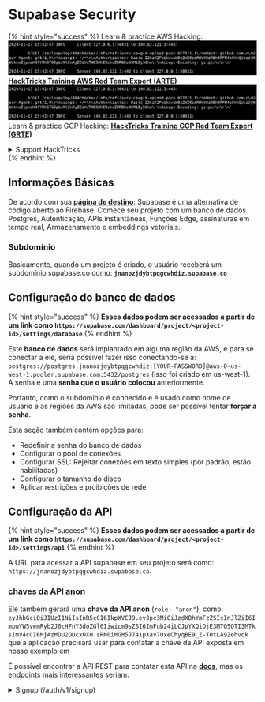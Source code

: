 # Supabase Security

{% hint style="success" %}
Learn & practice AWS Hacking:<img src="../.gitbook/assets/image (1).png" alt="" data-size="line">[**HackTricks Training AWS Red Team Expert (ARTE)**](https://training.hacktricks.xyz/courses/arte)<img src="../.gitbook/assets/image (1).png" alt="" data-size="line">\
Learn & practice GCP Hacking: <img src="../.gitbook/assets/image (2).png" alt="" data-size="line">[**HackTricks Training GCP Red Team Expert (GRTE)**<img src="../.gitbook/assets/image (2).png" alt="" data-size="line">](https://training.hacktricks.xyz/courses/grte)

<details>

<summary>Support HackTricks</summary>

* Check the [**subscription plans**](https://github.com/sponsors/carlospolop)!
* **Join the** 💬 [**Discord group**](https://discord.gg/hRep4RUj7f) or the [**telegram group**](https://t.me/peass) or **follow** us on **Twitter** 🐦 [**@hacktricks\_live**](https://twitter.com/hacktricks\_live)**.**
* **Share hacking tricks by submitting PRs to the** [**HackTricks**](https://github.com/carlospolop/hacktricks) and [**HackTricks Cloud**](https://github.com/carlospolop/hacktricks-cloud) github repos.

</details>
{% endhint %}

## Informações Básicas

De acordo com sua [**página de destino**](https://supabase.com/): Supabase é uma alternativa de código aberto ao Firebase. Comece seu projeto com um banco de dados Postgres, Autenticação, APIs instantâneas, Funções Edge, assinaturas em tempo real, Armazenamento e embeddings vetoriais.

### Subdomínio

Basicamente, quando um projeto é criado, o usuário receberá um subdomínio supabase.co como: **`jnanozjdybtpqgcwhdiz.supabase.co`**

## **Configuração do banco de dados**

{% hint style="success" %}
**Esses dados podem ser acessados a partir de um link como `https://supabase.com/dashboard/project/<project-id>/settings/database`**
{% endhint %}

Este **banco de dados** será implantado em alguma região da AWS, e para se conectar a ele, seria possível fazer isso conectando-se a: `postgres://postgres.jnanozjdybtpqgcwhdiz:[YOUR-PASSWORD]@aws-0-us-west-1.pooler.supabase.com:5432/postgres` (isso foi criado em us-west-1).\
A senha é uma **senha que o usuário colocou** anteriormente.

Portanto, como o subdomínio é conhecido e é usado como nome de usuário e as regiões da AWS são limitadas, pode ser possível tentar **forçar a senha**.

Esta seção também contém opções para:

* Redefinir a senha do banco de dados
* Configurar o pool de conexões
* Configurar SSL: Rejeitar conexões em texto simples (por padrão, estão habilitadas)
* Configurar o tamanho do disco
* Aplicar restrições e proibições de rede

## Configuração da API

{% hint style="success" %}
**Esses dados podem ser acessados a partir de um link como `https://supabase.com/dashboard/project/<project-id>/settings/api`**
{% endhint %}

A URL para acessar a API supabase em seu projeto será como: `https://jnanozjdybtpqgcwhdiz.supabase.co`.

### chaves da API anon

Ele também gerará uma **chave da API anon** (`role: "anon"`), como: `eyJhbGciOiJIUzI1NiIsInR5cCI6IkpXVCJ9.eyJpc3MiOiJzdXBhYmFzZSIsInJlZiI6ImpuYW5vemRyb2J0cHFnY3doZGl6Iiwicm9sZSI6ImFub24iLCJpYXQiOjE3MTQ5OTI3MTksImV4cCI6MjAzMDU2ODcxOX0.sRN0iMGM5J741pXav7UxeChyqBE9_Z-T0tLA9Zehvqk` que a aplicação precisará usar para contatar a chave da API exposta em nosso exemplo em

É possível encontrar a API REST para contatar esta API na [**docs**](https://supabase.com/docs/reference/self-hosting-auth/returns-the-configuration-settings-for-the-gotrue-server), mas os endpoints mais interessantes seriam:

<details>

<summary>Signup (/auth/v1/signup)</summary>
```
POST /auth/v1/signup HTTP/2
Host: id.io.net
Content-Length: 90
X-Client-Info: supabase-js-web/2.39.2
Sec-Ch-Ua: "Not-A.Brand";v="99", "Chromium";v="124"
Sec-Ch-Ua-Mobile: ?0
Authorization: Bearer eyJhbGciOiJIUzI1NiIsInR5cCI6IkpXVCJ9.eyJpc3MiOiJzdXBhYmFzZSIsInJlZiI6ImpuYW5vemRyb2J0cHFnY3doZGl6Iiwicm9sZSI6ImFub24iLCJpYXQiOjE3MTQ5OTI3MTksImV4cCI6MjAzMDU2ODcxOX0.sRN0iMGM5J741pXav7UxeChyqBE9_Z-T0tLA9Zehvqk
User-Agent: Mozilla/5.0 (Windows NT 10.0; Win64; x64) AppleWebKit/537.36 (KHTML, like Gecko) Chrome/124.0.6367.60 Safari/537.36
Content-Type: application/json;charset=UTF-8
Apikey: eyJhbGciOiJIUzI1NiIsInR5cCI6IkpXVCJ9.eyJpc3MiOiJzdXBhYmFzZSIsInJlZiI6ImpuYW5vemRyb2J0cHFnY3doZGl6Iiwicm9sZSI6ImFub24iLCJpYXQiOjE3MTQ5OTI3MTksImV4cCI6MjAzMDU2ODcxOX0.sRN0iMGM5J741pXav7UxeChyqBE9_Z-T0tLA9Zehvqk
Sec-Ch-Ua-Platform: "macOS"
Accept: */*
Origin: https://cloud.io.net
Sec-Fetch-Site: same-site
Sec-Fetch-Mode: cors
Sec-Fetch-Dest: empty
Referer: https://cloud.io.net/
Accept-Encoding: gzip, deflate, br
Accept-Language: en-GB,en-US;q=0.9,en;q=0.8
Priority: u=1, i

{"email":"test@exmaple.com","password":"SomeCOmplexPwd239."}
```
</details>

<details>

<summary>Login (/auth/v1/token?grant_type=password)</summary>
```
POST /auth/v1/token?grant_type=password HTTP/2
Host: hypzbtgspjkludjcnjxl.supabase.co
Content-Length: 80
X-Client-Info: supabase-js-web/2.39.2
Sec-Ch-Ua: "Not-A.Brand";v="99", "Chromium";v="124"
Sec-Ch-Ua-Mobile: ?0
Authorization: Bearer eyJhbGciOiJIUzI1NiIsInR5cCI6IkpXVCJ9.eyJpc3MiOiJzdXBhYmFzZSIsInJlZiI6ImpuYW5vemRyb2J0cHFnY3doZGl6Iiwicm9sZSI6ImFub24iLCJpYXQiOjE3MTQ5OTI3MTksImV4cCI6MjAzMDU2ODcxOX0.sRN0iMGM5J741pXav7UxeChyqBE9_Z-T0tLA9Zehvqk
User-Agent: Mozilla/5.0 (Windows NT 10.0; Win64; x64) AppleWebKit/537.36 (KHTML, like Gecko) Chrome/124.0.6367.60 Safari/537.36
Content-Type: application/json;charset=UTF-8
Apikey: eyJhbGciOiJIUzI1NiIsInR5cCI6IkpXVCJ9.eyJpc3MiOiJzdXBhYmFzZSIsInJlZiI6ImpuYW5vemRyb2J0cHFnY3doZGl6Iiwicm9sZSI6ImFub24iLCJpYXQiOjE3MTQ5OTI3MTksImV4cCI6MjAzMDU2ODcxOX0.sRN0iMGM5J741pXav7UxeChyqBE9_Z-T0tLA9Zehvqk
Sec-Ch-Ua-Platform: "macOS"
Accept: */*
Origin: https://cloud.io.net
Sec-Fetch-Site: same-site
Sec-Fetch-Mode: cors
Sec-Fetch-Dest: empty
Referer: https://cloud.io.net/
Accept-Encoding: gzip, deflate, br
Accept-Language: en-GB,en-US;q=0.9,en;q=0.8
Priority: u=1, i

{"email":"test@exmaple.com","password":"SomeCOmplexPwd239."}
```
</details>

Então, sempre que você descobrir um cliente usando supabase com o subdomínio que lhe foi concedido (é possível que um subdomínio da empresa tenha um CNAME sobre seu subdomínio supabase), você pode tentar **criar uma nova conta na plataforma usando a API supabase**.

### chaves de api secret / service\_role

Uma chave de API secreta também será gerada com **`role: "service_role"`**. Esta chave de API deve ser secreta porque será capaz de contornar **Row Level Security**.

A chave de API se parece com isso: `eyJhbGciOiJIUzI1NiIsInR5cCI6IkpXVCJ9.eyJpc3MiOiJzdXBhYmFzZSIsInJlZiI6ImpuYW5vemRyb2J0cHFnY3doZGl6Iiwicm9sZSI6InNlcnZpY2Vfcm9sZSIsImlhdCI6MTcxNDk5MjcxOSwiZXhwIjoyMDMwNTY4NzE5fQ.0a8fHGp3N_GiPq0y0dwfs06ywd-zhTwsm486Tha7354`

### JWT Secret

Um **JWT Secret** também será gerado para que a aplicação possa **criar e assinar tokens JWT personalizados**.

## Autenticação

### Inscrições

{% hint style="success" %}
Por **padrão**, o supabase permitirá que **novos usuários criem contas** em seu projeto usando os endpoints de API mencionados anteriormente.
{% endhint %}

No entanto, essas novas contas, por padrão, **precisarão validar seu endereço de e-mail** para poder fazer login na conta. É possível habilitar **"Permitir logins anônimos"** para permitir que as pessoas façam login sem verificar seu endereço de e-mail. Isso pode conceder acesso a **dados inesperados** (eles recebem os papéis `public` e `authenticated`).\
Isso é uma ideia muito ruim porque o supabase cobra por usuário ativo, então as pessoas poderiam criar usuários e fazer login e o supabase cobraria por isso:

<figure><img src="../.gitbook/assets/image (1) (1) (1).png" alt=""><figcaption></figcaption></figure>

### Senhas e sessões

É possível indicar o comprimento mínimo da senha (por padrão), requisitos (nenhum por padrão) e proibir o uso de senhas vazadas.\
É recomendado **melhorar os requisitos, pois os padrões são fracos**.

* Sessões de Usuário: É possível configurar como as sessões de usuário funcionam (timeouts, 1 sessão por usuário...)
* Proteção contra Bots e Abusos: É possível habilitar Captcha.

### Configurações SMTP

É possível definir um SMTP para enviar e-mails.

### Configurações Avançadas

* Definir tempo de expiração para tokens de acesso (3600 por padrão)
* Definir para detectar e revogar tokens de atualização potencialmente comprometidos e timeout
* MFA: Indicar quantos fatores MFA podem ser registrados de uma vez por usuário (10 por padrão)
* Máximo de Conexões Diretas ao Banco de Dados: Número máximo de conexões usadas para autenticação (10 por padrão)
* Duração Máxima da Solicitação: Tempo máximo permitido para uma solicitação de autenticação durar (10s por padrão)

## Armazenamento

{% hint style="success" %}
O Supabase permite **armazenar arquivos** e torná-los acessíveis por meio de uma URL (usa buckets S3).
{% endhint %}

* Definir o limite de tamanho do arquivo de upload (o padrão é 50MB)
* A conexão S3 é dada com uma URL como: `https://jnanozjdybtpqgcwhdiz.supabase.co/storage/v1/s3`
* É possível **solicitar uma chave de acesso S3** que é formada por um `access key ID` (por exemplo, `a37d96544d82ba90057e0e06131d0a7b`) e uma `secret access key` (por exemplo, `58420818223133077c2cec6712a4f909aec93b4daeedae205aa8e30d5a860628`)

## Funções de Edge

É possível **armazenar segredos** no supabase também, que serão **acessíveis por funções de edge** (podem ser criadas e excluídas pela web, mas não é possível acessar seu valor diretamente).

{% hint style="success" %}
Aprenda e pratique Hacking AWS:<img src="../.gitbook/assets/image (1).png" alt="" data-size="line">[**HackTricks Training AWS Red Team Expert (ARTE)**](https://training.hacktricks.xyz/courses/arte)<img src="../.gitbook/assets/image (1).png" alt="" data-size="line">\
Aprenda e pratique Hacking GCP: <img src="../.gitbook/assets/image (2).png" alt="" data-size="line">[**HackTricks Training GCP Red Team Expert (GRTE)**<img src="../.gitbook/assets/image (2).png" alt="" data-size="line">](https://training.hacktricks.xyz/courses/grte)

<details>

<summary>Support HackTricks</summary>

* Confira os [**planos de assinatura**](https://github.com/sponsors/carlospolop)!
* **Junte-se ao** 💬 [**grupo do Discord**](https://discord.gg/hRep4RUj7f) ou ao [**grupo do telegram**](https://t.me/peass) ou **siga**-nos no **Twitter** 🐦 [**@hacktricks\_live**](https://twitter.com/hacktricks\_live)**.**
* **Compartilhe truques de hacking enviando PRs para o** [**HackTricks**](https://github.com/carlospolop/hacktricks) e [**HackTricks Cloud**](https://github.com/carlospolop/hacktricks-cloud) repositórios do github.

</details>
{% endhint %}
